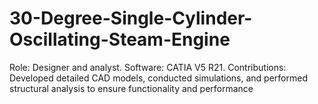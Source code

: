 # 30-Degree-Single-Cylinder-Oscillating-Steam-Engine
Role: Designer and analyst. Software: CATIA V5 R21. Contributions: Developed detailed CAD models, conducted simulations, and performed structural analysis to ensure functionality and performance
